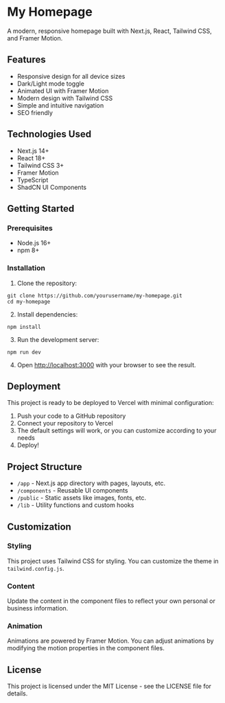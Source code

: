 # My Homepage

A modern, responsive homepage built with Next.js, React, Tailwind CSS, and Framer Motion.

## Features

- Responsive design for all device sizes
- Dark/Light mode toggle
- Animated UI with Framer Motion
- Modern design with Tailwind CSS
- Simple and intuitive navigation
- SEO friendly

## Technologies Used

- Next.js 14+
- React 18+
- Tailwind CSS 3+
- Framer Motion
- TypeScript
- ShadCN UI Components

## Getting Started

### Prerequisites

- Node.js 16+ 
- npm 8+

### Installation

1. Clone the repository:
```
git clone https://github.com/yourusername/my-homepage.git
cd my-homepage
```

2. Install dependencies:
```
npm install
```

3. Run the development server:
```
npm run dev
```

4. Open [http://localhost:3000](http://localhost:3000) with your browser to see the result.

## Deployment

This project is ready to be deployed to Vercel with minimal configuration:

1. Push your code to a GitHub repository
2. Connect your repository to Vercel
3. The default settings will work, or you can customize according to your needs
4. Deploy!

## Project Structure

- `/app` - Next.js app directory with pages, layouts, etc.
- `/components` - Reusable UI components 
- `/public` - Static assets like images, fonts, etc.
- `/lib` - Utility functions and custom hooks

## Customization

### Styling

This project uses Tailwind CSS for styling. You can customize the theme in `tailwind.config.js`.

### Content

Update the content in the component files to reflect your own personal or business information.

### Animation

Animations are powered by Framer Motion. You can adjust animations by modifying the motion properties in the component files.

## License

This project is licensed under the MIT License - see the LICENSE file for details. 